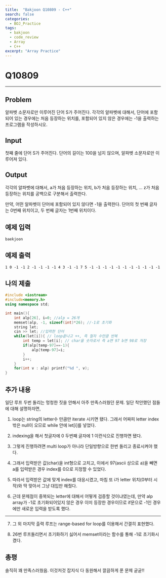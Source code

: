 ```yaml
---
title:  "Bakjoon Q10809 - C++"
search: false
categories: 
  - BOJ_Practice
tags:
  - bakjoon
  - code_review
  - Array
  - C++
excerpt: "Array Practice"
---
```

# __Q10809__
___

## Problem
알파벳 소문자로만 이루어진 단어 S가 주어진다. 각각의 알파벳에 대해서, 단어에 포함되어 있는 경우에는 처음 등장하는 위치를, 포함되어 있지 않은 경우에는 -1을 출력하는 프로그램을 작성하시오.

## Input
첫째 줄에 단어 S가 주어진다. 단어의 길이는 100을 넘지 않으며, 알파벳 소문자로만 이루어져 있다.

## Output
각각의 알파벳에 대해서, a가 처음 등장하는 위치, b가 처음 등장하는 위치, ... z가 처음 등장하는 위치를 공백으로 구분해서 출력한다.

만약, 어떤 알파벳이 단어에 포함되어 있지 않다면 -1을 출력한다. 단어의 첫 번째 글자는 0번째 위치이고, 두 번째 글자는 1번째 위치이다.

## 예제 입력
```
baekjoon
```

## 예제 출력

```
1 0 -1 -1 2 -1 -1 -1 -1 4 3 -1 -1 7 5 -1 -1 -1 -1 -1 -1 -1 -1 -1 -1 -1
```

## 나의 제출
```cpp
#include <iostream>
#include<memory.h>
using namespace std;

int main(){
    int alp[26], i=0; //alp = 26개
    memset(alp, -1, sizeof(int)*26); //-1로 초기화
    string let;
    cin >> let; //입력한 단어
    while(let[i]){ // loop끝나고 ++, 즉 철자 수만큼 반복
        int temp = let[i]; // char을 숫자로서 즉 a면 97 b면 98로 저장
        if(alp[temp-97]==-1){
            alp[temp-97]=i;
        }
        i++;
    }
    for(int v : alp) printf("%d ", v);
}
```

## 추가 내용

일단 루프 두번 돌리는 멍청한 짓을 안해서 아주 만족스러웠던 문제. 일단 착안했던 점들에 대해 설명하자면,
1. loop는 string의 letter수 만큼만 iterate 시키면 됐다. 그래서 어짜피 letter index 밖은 null이 오므로 while 안에 let[i]를 넣었다.

2. indexing을 해서 첫글자에 0 두번째 글자에 1 이런식으로 진행하면 됐다. 

3. 그렇게 진행하려면 multi loop가 아니라 단일방향으로 한번 돌리고 종료시켜야 했다.

4. 그래서 입력받은 값(char)을 int형으로 고치고, 이에서 97(ascii 상으로 a)을 빼면 a를 입력받은 경우 index를 0으로 지정할 수 있었다.

5. 따라서 입력받은 값에 맞게 index를 대응시켰고, 마침 또 i가 letter 위치(0부터 시작)와 딱 맞아서 그냥 대입만 해줬다.

6. 근데 문제점이 중복되는 letter에 대해서 어떻게 검증할 것이냐였는데, 만약 alp array가 -1로 초기화되어있지 않은 경우 이미 등장한 경우이므로 if문으로 -1인 경우에만 새로운 입력을 받도록 했다.
___

7. 그 외 마지막 출력 루프는 range-based for loop를 이용해서 간결히 표현했다.  

8. 26번 루프돌리면서 초기화하기 싫어서 memset이라는 함수를 통해 -1로 초기화시켰다.


## 총평
솔직히 꽤 만족스러웠음. 이것저것 잡지식 다 동원해서 깔끔하게 푼 문제 굳굳!!
